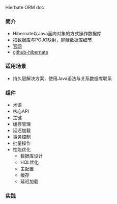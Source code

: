 Hierbate ORM doc

### 简介
- Hibernate以Java面向对象的方式操作数据库
- 把数据库与POJO映射，屏蔽数据库细节
- [官网](http://hibernate.org/orm/)
- [github-hibernate](https://github.com/hibernate/hibernate-orm)
### 适用场景
- 持久层解决方案，使用Java语法与关系数据库联系
### 组件
- 术语
- 核心API
- 主键
- 缓存管理
- 延迟加载
- 事务控制
- 批量操作
- 性能优化
    - 数据库设计
    - HQL优化
    - 主配置
    - 缓存
    - 延迟加载

### 实践